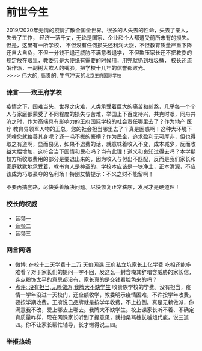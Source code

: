 # 前世今生
<!--信息来源于网络-->
  2019/2020年无情的疫情扩散全国全世界，很多的人失去的性命，失去了亲人，失去了工作， 经济一落千丈，无论是国家、企业和个人都遭受前所未有的损失。但是，这里有一所学校， 不但没有任何损失还利润大涨，不但教育质量严重下降还自大自负，不但一分钱不退还威胁不满意者退学， 不但欺压家长还不把教委的规定放在眼里，教委只是大便纸有需要的时候用，用完就扔到垃圾桶， 校长还流氓作派，一副树大欺人的嘴脸，把学校十几年的信誉都败光。
<br />>>>> 伟大的, 高贵的, 牛气冲天的`北京王府国际学校`

### 谏言——致王府学校

疫情之下，国难当头，世界之灾难，人类承受着巨大的痛苦和煎熬，几乎每一个个人与家庭都蒙受了不同程度的损失与苦难，举国上下百废待兴，共克时艰，同舟共济之时，作为高端具有影响力的王府国际学校的社会责任哪里去了？作为地产 医疗  教育界领军人物的王总，您的社会担当哪里去了？真是困惑啊！这种大环境下凭啥您就独善其身呢？还一毛不拔的豪横？作为民企，追求盈利无可厚非，但也得取之有道啊，显而易见，如果不退费的话，就意味着收入不变，成本减少，反而收益大幅增加，这符合当下国情和民心吗？岂有此理！道义和良知过得去吗？本学期校方所收取费用的部分是要退出来的，因为收入与付出不匹配，反而是我们家长和家庭默默地承受着，教书育人是神圣的，学校本应该是一块净土，正本清源，不应该成为巧取豪夺的名利场！特别友情提示：不义之财不能留啊！

不要再搞套路，尽快妥善解决问题。尽快恢复正常秩序，发展才是硬道理！

### 校长的权威
- [音频一](#voice1)
- [音频二](#voice2)
- [音频三](#voice3)

### 网言网语
- [微博: 在校十二天学费十二万 天价网课 王府私立坑家长上亿学费](https://s.weibo.com/weibo?q=%23%E5%9C%A8%E6%A0%A1%E5%8D%81%E4%BA%8C%E5%A4%A9%E5%AD%A6%E8%B4%B9%E5%8D%81%E4%BA%8C%E4%B8%87+%E5%A4%A9%E4%BB%B7%E7%BD%91%E8%AF%BE+%E7%8E%8B%E5%BA%9C%E7%A7%81%E7%AB%8B%E5%9D%91%E5%AE%B6%E9%95%BF%E4%B8%8A%E4%BA%BF%E5%AD%A6%E8%B4%B9%23&from=default)
吃相还能多难看？对于家长们的提问一字不回，发这么一封含糊其辞暗含威胁的家长信，连点粉饰太平的意思都没有，家长真的是交钱看脸色来的吗？
- [点评: 没有担当,无赖做派,我牌大不缺学生](http://m.dianping.com/ugcdetail/745524121?sceneType=1&bizType=1&utm_source=ugcshare)
收贵族学校的学费。没有担当，疫情一学年没进一天校门，还全额收学，教委明示疫情困难，不许按学年收费，要按学期收费。王府说己品牌就是按学年收费，不上拉倒。真是无赖做派，你满意我不改，爱上哪去上哪去。我牌大不缺学生。校上课家长听不着、不确定育质量咋样，现在网课家长听到了提意见，就指桑骂槐长越俎代庖，说三道四。你不让家长帮忙辅导，长才懒得说三四。

### 举报热线



